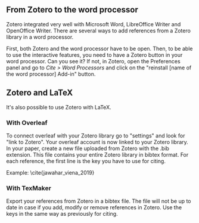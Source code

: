 ## From Zotero to the word processor

Zotero integrated very well with Microsoft Word, LibreOffice Writer and OpenOffice Writer.
There are several ways to add references from a Zotero library in a word processor.

First, both Zotero and the word processor have to be open. Then, to be able to use the interactive features, you need to have a Zotero button in your word processor. Can you see it? If not, in Zotero, open the Preferences panel and go to *Cite > Word Processors* and click on the "reinstall [name of the word processor] Add-in" button.

## Zotero and LaTeX

It's also possible to use Zotero with LaTeX. 

### With Overleaf

To connect overleaf with your Zotero library go to "settings" and look for "link to Zotero". Your overleaf account is now linked to your Zotero library.
In your paper, create a new file uploaded from Zotero with the .bib extension. This file contains your entire Zotero library in bibtex format. For each reference, the first line is the key you have to use for citing.

Example: \cite{jawahar_viena_2019}

### With TexMaker
Export your references from Zotero in a bibtex file. The file will not be up to date in case if you add, modify or remove references in Zotero. Use the keys in the same way as previously for citing.
